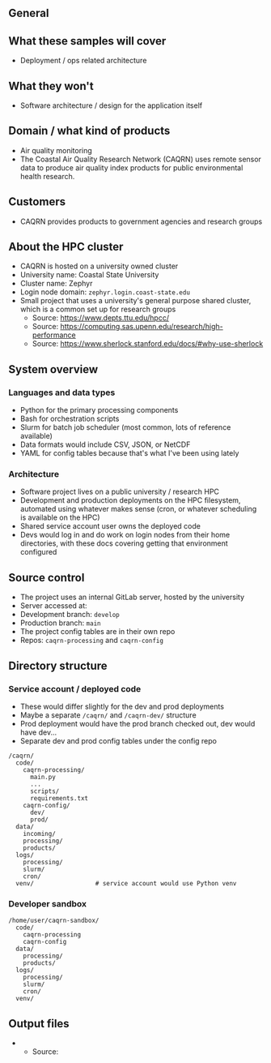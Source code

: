 General
---

## What these samples will cover

- Deployment / ops related architecture

## What they won't

- Software architecture / design for the application itself

## Domain / what kind of products

- Air quality monitoring
- The Coastal Air Quality Research Network (CAQRN) uses remote sensor data to produce air quality index products for public environmental health research.

## Customers

- CAQRN provides products to government agencies and research groups

## About the HPC cluster

- CAQRN is hosted on a university owned cluster
- University name: Coastal State University
- Cluster name: Zephyr
- Login node domain: `zephyr.login.coast-state.edu`
- Small project that uses a university's general purpose shared cluster, which is a common set up for research groups
  - Source: https://www.depts.ttu.edu/hpcc/
  - Source: https://computing.sas.upenn.edu/research/high-performance
  - Source: https://www.sherlock.stanford.edu/docs/#why-use-sherlock

## System overview

### Languages and data types

- Python for the primary processing components
- Bash for orchestration scripts
- Slurm for batch job scheduler (most common, lots of reference available)
- Data formats would include CSV, JSON, or NetCDF
- YAML for config tables because that's what I've been using lately

### Architecture

- Software project lives on a public university / research HPC
- Development and production deployments on the HPC filesystem, automated using whatever makes sense (cron, or whatever scheduling is available on the HPC)
- Shared service account user owns the deployed code
- Devs would log in and do work on login nodes from their home directories, with these docs covering getting that environment configured

## Source control

- The project uses an internal GitLab server, hosted by the university
- Server accessed at: 
- Development branch: `develop`
- Production branch: `main`
- The project config tables are in their own repo
- Repos: `caqrn-processing` and `caqrn-config`

## Directory structure

### Service account / deployed code

- These would differ slightly for the dev and prod deployments
- Maybe a separate `/caqrn/` and `/caqrn-dev/` structure
- Prod deployment would have the prod branch checked out, dev would have dev...
- Separate dev and prod config tables under the config repo

```
/caqrn/
  code/
    caqrn-processing/
      main.py
      ...
      scripts/
      requirements.txt
    caqrn-config/
      dev/
      prod/
  data/
    incoming/
    processing/
    products/
  logs/
    processing/
    slurm/
    cron/
  venv/                 # service account would use Python venv
```

### Developer sandbox 

```
/home/user/caqrn-sandbox/
  code/
    caqrn-processing
    caqrn-config
  data/
    processing/
    products/
  logs/
    processing/
    slurm/
    cron/
  venv/
```

## Output files

-
  - Source:
